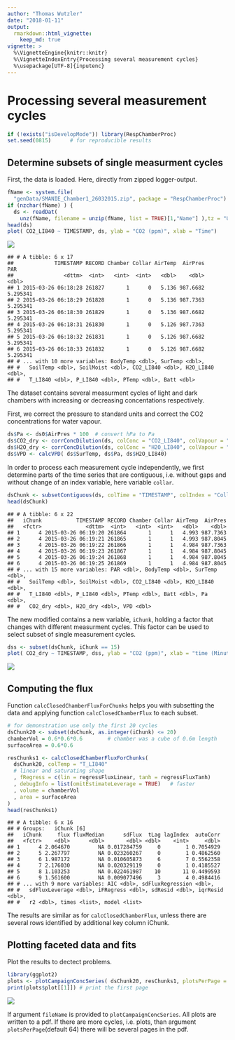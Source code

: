```yaml
---
author: "Thomas Wutzler"
date: "2018-01-11"
output: 
  rmarkdown::html_vignette:
    keep_md: true
vignette: >
  %\VignetteEngine{knitr::knitr}
  %\VignetteIndexEntry{Processing several measurement cycles}
  %\usepackage[UTF-8]{inputenc}
---
```





Processing several measurement cycles
=====================================



```r
if (!exists("isDevelopMode")) library(RespChamberProc)
set.seed(0815)      # for reproducible results
```

Determine subsets of single measurment cycles
----------------------------------------------

First, the data is loaded. Here, directly from zipped logger-output.

```r
fName <- system.file(
  "genData/SMANIE_Chamber1_26032015.zip", package = "RespChamberProc")
if (nzchar(fName) ) { 
  ds <- readDat(
    unz(fName, filename = unzip(fName, list = TRUE)[1,"Name"] ),tz = "UTC") }
head(ds)
plot( CO2_LI840 ~ TIMESTAMP, ds, ylab = "CO2 (ppm)", xlab = "Time")
```

![](severalCycles_files/figure-html/unnamed-chunk-18-1.png)<!-- -->

```
## # A tibble: 6 x 17
##             TIMESTAMP RECORD Chamber Collar AirTemp  AirPres      PAR
##                <dttm>  <int>   <int>  <int>   <dbl>    <dbl>    <dbl>
## 1 2015-03-26 06:18:28 261827       1      0   5.136 987.6682 5.295341
## 2 2015-03-26 06:18:29 261828       1      0   5.136 987.7363 5.295341
## 3 2015-03-26 06:18:30 261829       1      0   5.136 987.6682 5.295341
## 4 2015-03-26 06:18:31 261830       1      0   5.126 987.7363 5.295341
## 5 2015-03-26 06:18:32 261831       1      0   5.126 987.6682 5.295341
## 6 2015-03-26 06:18:33 261832       1      0   5.126 987.6682 5.295341
## # ... with 10 more variables: BodyTemp <dbl>, SurTemp <dbl>,
## #   SoilTemp <dbl>, SoilMoist <dbl>, CO2_LI840 <dbl>, H2O_LI840 <dbl>,
## #   T_LI840 <dbl>, P_LI840 <dbl>, PTemp <dbl>, Batt <dbl>
```

The dataset contains several measurment cycles of light and dark chambers 
with increasing or decreasing concentations respectively.

First, we correct the pressure to standard units and correct the CO2
concentrations for water vapour.

```r
ds$Pa <- ds0$AirPres * 100  # convert hPa to Pa
ds$CO2_dry <- corrConcDilution(ds, colConc = "CO2_LI840", colVapour = "H2O_LI840")
ds$H2O_dry <- corrConcDilution(ds, colConc = "H2O_LI840", colVapour = "H2O_LI840")
ds$VPD <- calcVPD( ds$SurTemp, ds$Pa, ds$H2O_LI840)
```

In order to process each measurement cycle independently, we first determine 
parts of the time series that are contiguous, i.e. without gaps and without 
change of an index variable, here variable `collar`.


```r
dsChunk <- subsetContiguous(ds, colTime = "TIMESTAMP", colIndex = "Collar") 
head(dsChunk)
```

```
## # A tibble: 6 x 22
##   iChunk           TIMESTAMP RECORD Chamber Collar AirTemp  AirPres
##   <fctr>              <dttm>  <int>   <int>  <int>   <dbl>    <dbl>
## 1      4 2015-03-26 06:19:20 261864       1      1   4.993 987.7363
## 2      4 2015-03-26 06:19:21 261865       1      1   4.993 987.8045
## 3      4 2015-03-26 06:19:22 261866       1      1   4.984 987.7363
## 4      4 2015-03-26 06:19:23 261867       1      1   4.984 987.8045
## 5      4 2015-03-26 06:19:24 261868       1      1   4.984 987.8045
## 6      4 2015-03-26 06:19:25 261869       1      1   4.984 987.8045
## # ... with 15 more variables: PAR <dbl>, BodyTemp <dbl>, SurTemp <dbl>,
## #   SoilTemp <dbl>, SoilMoist <dbl>, CO2_LI840 <dbl>, H2O_LI840 <dbl>,
## #   T_LI840 <dbl>, P_LI840 <dbl>, PTemp <dbl>, Batt <dbl>, Pa <dbl>,
## #   CO2_dry <dbl>, H2O_dry <dbl>, VPD <dbl>
```

The new modified contains a new variable, `iChunk`, holding a factor that
changes with different measurment cycles.
This factor can be used to select subset of single measurement cycles. 

```r
dss <- subset(dsChunk, iChunk == 15)
plot( CO2_dry ~ TIMESTAMP, dss, ylab = "CO2 (ppm)", xlab = "time (Minute:Second)")
```

![](severalCycles_files/figure-html/unnamed-chunk-21-1.png)<!-- -->

Computing the flux
------------------

Function `calcClosedChamberFluxForChunks` helps you with subsetting the data 
and applying function `calcClosedChamberFlux` to each subset.


```r
# for demonstration use only the first 20 cycles
dsChunk20 <- subset(dsChunk, as.integer(iChunk) <= 20) 
chamberVol = 0.6*0.6*0.6		# chamber was a cube of 0.6m length
surfaceArea = 0.6*0.6

resChunks1 <- calcClosedChamberFluxForChunks(
  dsChunk20, colTemp = "T_LI840"
  # linear and saturating shape
  , fRegress = c(lin = regressFluxLinear, tanh = regressFluxTanh)	
  , debugInfo = list(omitEstimateLeverage = TRUE)	# faster
  , volume = chamberVol
  , area = surfaceArea
)
head(resChunks1)
```

```
## # A tibble: 6 x 16
## # Groups:   iChunk [6]
##   iChunk     flux fluxMedian      sdFlux  tLag lagIndex  autoCorr
##   <fctr>    <dbl>      <dbl>       <dbl> <dbl>    <int>     <dbl>
## 1      4 2.064670         NA 0.017284759     0        1 0.7054929
## 2      5 2.267797         NA 0.023260267     0        1 0.4862560
## 3      6 1.987172         NA 0.010605873     6        7 0.5562358
## 4      7 2.176030         NA 0.020329119     0        1 0.4185527
## 5      8 1.103253         NA 0.022461987    10       11 0.4499593
## 6      9 1.561600         NA 0.009077496     3        4 0.4984416
## # ... with 9 more variables: AIC <dbl>, sdFluxRegression <dbl>,
## #   sdFluxLeverage <dbl>, iFRegress <dbl>, sdResid <dbl>, iqrResid <dbl>,
## #   r2 <dbl>, times <list>, model <list>
```

The results are similar as for `calcClosedChamberFlux`, unless there are 
several rows identified by additional key column iChunk.

## Plotting faceted data and fits
Plot the results to dectect problems. 

```r
library(ggplot2)
plots <- plotCampaignConcSeries( dsChunk20, resChunks1, plotsPerPage = 64L)  
print(plots$plot[[1]]) # print the first page
```

![](severalCycles_files/figure-html/unnamed-chunk-23-1.png)<!-- -->

If argument `fileName` is provided to `plotCampaignConcSeries`. All plots are
written to a pdf. If there are more cycles, i.e. plots, than argument 
`plotsPerPage`(default 64) there will be several pages in the pdf.





